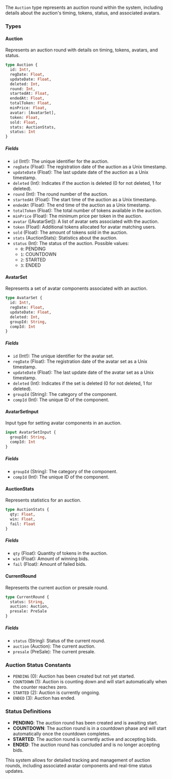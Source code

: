 The `Auction` type represents an auction round within the system, including details about the auction's timing, tokens, status, and associated avatars.

### Types

#### Auction
Represents an auction round with details on timing, tokens, avatars, and status.

```graphql
type Auction {
  id: Int!,
  regDate: Float,
  updateDate: Float,
  deleted: Int,
  round: Int,
  startedAt: Float,
  endedAt: Float,
  totalToken: Float,
  minPrice: Float,
  avatar: [AvatarSet],
  token: Float,
  sold: Float,
  stats: AuctionStats,
  status: Int
}
```

##### Fields
- `id` (Int!): The unique identifier for the auction.
- `regDate` (Float): The registration date of the auction as a Unix timestamp.
- `updateDate` (Float): The last update date of the auction as a Unix timestamp.
- `deleted` (Int): Indicates if the auction is deleted (0 for not deleted, 1 for deleted).
- `round` (Int): The round number of the auction.
- `startedAt` (Float): The start time of the auction as a Unix timestamp.
- `endedAt` (Float): The end time of the auction as a Unix timestamp.
- `totalToken` (Float): The total number of tokens available in the auction.
- `minPrice` (Float): The minimum price per token in the auction.
- `avatar` ([AvatarSet]): A list of avatar sets associated with the auction.
- `token` (Float): Additional tokens allocated for avatar matching users.
- `sold` (Float): The amount of tokens sold in the auction.
- `stats` (AuctionStats): Statistics about the auction.
- `status` (Int): The status of the auction. Possible values:
  - `0`: PENDING
  - `1`: COUNTDOWN
  - `2`: STARTED
  - `3`: ENDED

#### AvatarSet
Represents a set of avatar components associated with an auction.

```graphql
type AvatarSet {
  id: Int!,
  regDate: Float,
  updateDate: Float,
  deleted: Int,
  groupId: String,
  compId: Int
}
```

##### Fields
- `id` (Int!): The unique identifier for the avatar set.
- `regDate` (Float): The registration date of the avatar set as a Unix timestamp.
- `updateDate` (Float): The last update date of the avatar set as a Unix timestamp.
- `deleted` (Int): Indicates if the set is deleted (0 for not deleted, 1 for deleted).
- `groupId` (String): The category of the component.
- `compId` (Int): The unique ID of the component.

#### AvatarSetInput
Input type for setting avatar components in an auction.

```graphql
input AvatarSetInput {
  groupId: String,
  compId: Int
}
```

##### Fields
- `groupId` (String): The category of the component.
- `compId` (Int): The unique ID of the component.

#### AuctionStats
Represents statistics for an auction.

```graphql
type AuctionStats {
  qty: Float,
  win: Float,
  fail: Float
}
```

##### Fields
- `qty` (Float): Quantity of tokens in the auction.
- `win` (Float): Amount of winning bids.
- `fail` (Float): Amount of failed bids.

#### CurrentRound
Represents the current auction or presale round.

```graphql
type CurrentRound {
  status: String,
  auction: Auction,
  presale: PreSale
}
```

##### Fields
- `status` (String): Status of the current round.
- `auction` (Auction): The current auction.
- `presale` (PreSale): The current presale.

### Auction Status Constants

- `PENDING` (0): Auction has been created but not yet started.
- `COUNTDOWN` (1): Auction is counting down and will start automatically when the counter reaches zero.
- `STARTED` (2): Auction is currently ongoing.
- `ENDED` (3): Auction has ended.

### Status Definitions

- **PENDING**: The auction round has been created and is awaiting start.
- **COUNTDOWN**: The auction round is in a countdown phase and will start automatically once the countdown completes.
- **STARTED**: The auction round is currently active and accepting bids.
- **ENDED**: The auction round has concluded and is no longer accepting bids.

This system allows for detailed tracking and management of auction rounds, including associated avatar components and real-time status updates.